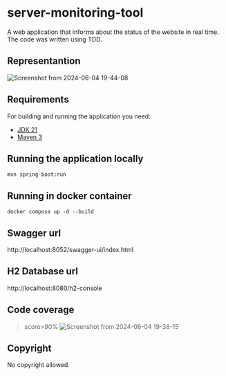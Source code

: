 # server-monitoring-tool

A web application that informs about the status of the website in real time.
The code was written using TDD.

## Representantion
![Screenshot from 2024-06-04 19-44-08](https://github.com/JacekKaczmarek10/Server-Monitoring-Tool/assets/104677364/41b8271d-01c4-4a2e-82aa-2eb4efd65041)


## Requirements

For building and running the application you need:

- [JDK 21](https://www.oracle.com/pl/java/technologies/downloads/)
- [Maven 3](https://maven.apache.org)

## Running the application locally


```shell
mvn spring-boot:run
```

## Running in docker container


```shell
docker compose up -d --build
```

## Swagger url
http://localhost:8052/swagger-ui/index.html

## H2 Database url
http://localhost:8080/h2-console

## Code coverage

> score>90%
![Screenshot from 2024-06-04 19-38-15](https://github.com/JacekKaczmarek10/Server-Monitoring-Tool/assets/104677364/1a5bd41b-e32d-4d2f-ad05-cfc2a6f4bc79)


## Copyright

No copyright allowed. 



